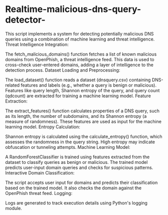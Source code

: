 # Realtime-malicious-dns-query-detector-
This script implements a system for detecting potentially malicious DNS queries using a combination of machine learning and threat intelligence.
Threat Intelligence Integration:

The fetch_malicious_domains() function fetches a list of known malicious domains from OpenPhish, a threat intelligence feed.
This data is used to cross-check user-entered domains, adding a layer of intelligence to the detection process.
Dataset Loading and Preprocessing:

The load_dataset() function reads a dataset (dnsquery.csv) containing DNS-related features and labels (e.g., whether a query is benign or malicious).
Features like query length, Shannon entropy of the query, and query count (qdcount) are extracted for training a machine learning model.
Feature Extraction:

The extract_features() function calculates properties of a DNS query, such as its length, the number of subdomains, and its Shannon entropy (a measure of randomness).
These features are used as input for the machine learning model.
Entropy Calculation:

Shannon entropy is calculated using the calculate_entropy() function, which assesses the randomness in the query string. High entropy may indicate obfuscation or tunneling attempts.
Machine Learning Model:

A RandomForestClassifier is trained using features extracted from the dataset to classify queries as benign or malicious.
The trained model predicts user-input domain queries and checks for suspicious patterns.
Interactive Domain Classification:

The script accepts user input for domains and predicts their classification based on the trained model.
It also checks the domain against the OpenPhish threat feed.
Logging:

Logs are generated to track execution details using Python's logging module.
